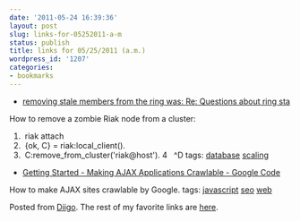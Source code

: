 ```yaml
---
date: '2011-05-24 16:39:36'
layout: post
slug: links-for-05252011-a-m
status: publish
title: links for 05/25/2011 (a.m.)
wordpress_id: '1207'
categories:
- bookmarks
---
```



  * [removing stale members from the ring was: Re: Questions about ring sta](http://permalink.gmane.org/gmane.comp.db.riak.user/1441)


How to remove a zombie Riak node from a cluster:
1.  riak attach
2.  {ok, C} = riak:local_client().
3.  C:remove_from_cluster('riak@host').
4   ^D
 tags:                      [database](http://www.diigo.com/user/eobrain/database)            [scaling](http://www.diigo.com/user/eobrain/scaling)


  * [Getting Started - Making AJAX Applications Crawlable - Google Code](http://code.google.com/web/ajaxcrawling/docs/getting-started.html)


How to make AJAX sites crawlable by Google.
 tags:                      [javascript](http://www.diigo.com/user/eobrain/javascript)            [seo](http://www.diigo.com/user/eobrain/seo)            [web](http://www.diigo.com/user/eobrain/web)


Posted from [Diigo](http://www.diigo.com). The rest of my favorite links are [here](http://www.diigo.com/user/eobrain).
